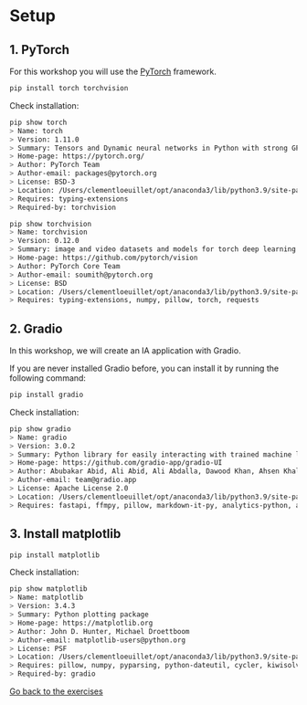# Setup

## 1. PyTorch

For this workshop you will use the [PyTorch](https://pytorch.org/) framework.

```sh
pip install torch torchvision
```

Check installation:

```sh
pip show torch
> Name: torch
> Version: 1.11.0
> Summary: Tensors and Dynamic neural networks in Python with strong GPU acceleration
> Home-page: https://pytorch.org/
> Author: PyTorch Team
> Author-email: packages@pytorch.org
> License: BSD-3
> Location: /Users/clementloeuillet/opt/anaconda3/lib/python3.9/site-packages
> Requires: typing-extensions
> Required-by: torchvision
```

```sh
pip show torchvision
> Name: torchvision
> Version: 0.12.0
> Summary: image and video datasets and models for torch deep learning
> Home-page: https://github.com/pytorch/vision
> Author: PyTorch Core Team
> Author-email: soumith@pytorch.org
> License: BSD
> Location: /Users/clementloeuillet/opt/anaconda3/lib/python3.9/site-packages
> Requires: typing-extensions, numpy, pillow, torch, requests
```

## 2. Gradio

In this workshop, we will create an IA application with Gradio.

If you are never installed Gradio before, you can install it by running the following command:

```sh
pip install gradio
```

Check installation:
```sh
pip show gradio
> Name: gradio
> Version: 3.0.2
> Summary: Python library for easily interacting with trained machine learning models
> Home-page: https://github.com/gradio-app/gradio-UI
> Author: Abubakar Abid, Ali Abid, Ali Abdalla, Dawood Khan, Ahsen Khaliq, Pete Allen, Ömer Faruk Özdemir
> Author-email: team@gradio.app
> License: Apache License 2.0
> Location: /Users/clementloeuillet/opt/anaconda3/lib/python3.9/site-packages
> Requires: fastapi, ffmpy, pillow, markdown-it-py, analytics-python, aiohttp, python-multipart, requests, pydub, paramiko, pycryptodome, Jinja2, uvicorn, pandas, matplotlib, orjson, numpy
```

## 3. Install matplotlib

```sh
pip install matplotlib
```

Check installation:
```sh
pip show matplotlib
> Name: matplotlib
> Version: 3.4.3
> Summary: Python plotting package
> Home-page: https://matplotlib.org
> Author: John D. Hunter, Michael Droettboom
> Author-email: matplotlib-users@python.org
> License: PSF
> Location: /Users/clementloeuillet/opt/anaconda3/lib/python3.9/site-packages
> Requires: pillow, numpy, pyparsing, python-dateutil, cycler, kiwisolver
> Required-by: gradio
```

[Go back to the exercises](./README.md)